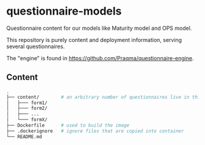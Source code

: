 # questionnaire-models
Questionnaire content for our models like Maturity model and OPS model.

This repository is purely content and deployment information, serving several questionnaires.

The "engine" is found in https://github.com/Praqma/questionnaire-engine.

## Content

```sh
.
├── content/        # an arbitrary number of questionnaires live in this dir
│   ├─── form1/
│   ├─── form2/
│   ├─── ...
│   └─── formX/
├── Dockerfile      # used to build the image
├── .dockerignore   # ignore files that are copied into container
└── README.md
```